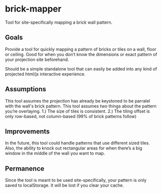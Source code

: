 # brick-mapper
Tool for site-specifically mapping a brick wall pattern.

## Goals
Provide a tool for quickly mapping a pattern of bricks or tiles on a wall, floor or ceiling. Good for when you don’t know the dimensions or exact pattern of your projection site beforehand.

Should be a simple standalone tool that can easily be added into any kind of projected html/js interactive experience.

## Assumptions
This tool assumes the projection has already be keystoned to be parralel with the wall's brick pattern.
This tool assumes two things about the pattern you’re overlaying. 1.) The size of tiles is consistent. 2.) The tiling offset is only row-based, not column-based (99% of brick patterns follow)

## Improvements
In the future, this tool could handle patterns that use different sized tiles.
Also, the ability to knock out rectangular areas for when there’s a big window in the middle of the wall you want to map.

## Permanence
Since the tool is meant to be used site-specifically, your pattern is only saved to localStorage. It will be lost if you clear your cache.
